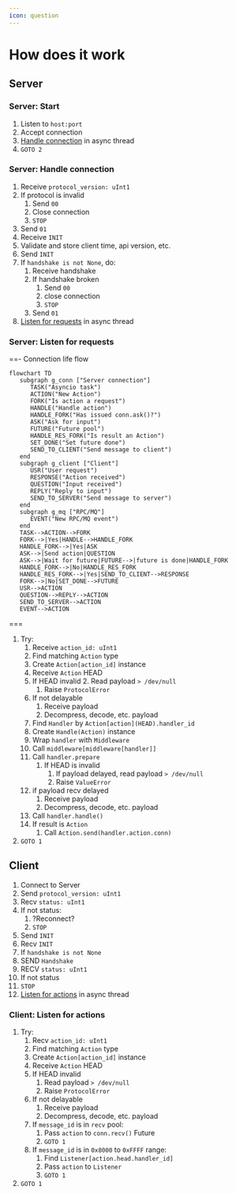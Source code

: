 ```yaml
---
icon: question
---
```


# How does it work

## Server

### Server: Start

1. Listen to `host:port`
2. Accept connection
3. [Handle connection](#server-handle-connection) in async thread
4. `GOTO 2`

### Server: Handle connection

1. Receive `protocol_version: uInt1`
2. If protocol is invalid
   1. Send `00`
   2. Close connection
   3. `STOP`
3. Send `01`
4. Receive `INIT`
5. Validate and store client time, api version, etc.
6. Send `INIT`
7. If `handshake is not None`, do:
   1. Receive handshake
   2. If handshake broken
      1. Send `00`
      2. close connection
      3. `STOP`
   3. Send `01`
8. [Listen for requests](#server-listen-for-requests) in async thread

### Server: Listen for requests

==- Connection life flow

```mermaid
flowchart TD
   subgraph g_conn ["Server connection"]
      TASK("Asyncio task")
      ACTION("New Action")
      FORK("Is action a request")
      HANDLE("Handle action")
      HANDLE_FORK("Has issued conn.ask()?")
      ASK("Ask for input")
      FUTURE("Future pool")
      HANDLE_RES_FORK("Is result an Action")
      SET_DONE("Set future done")
      SEND_TO_CLIENT("Send message to client")
   end
   subgraph g_client ["Client"]
      USR("User request")
      RESPONSE("Action received")
      QUESTION("Input received")
      REPLY("Reply to input")
      SEND_TO_SERVER("Send message to server")
   end
   subgraph g_mq ["RPC/MQ"]
      EVENT("New RPC/MQ event")
   end
   TASK-->ACTION-->FORK
   FORK-->|Yes|HANDLE-->HANDLE_FORK
   HANDLE_FORK-->|Yes|ASK
   ASK-->|Send action|QUESTION
   ASK-->|Wait for future|FUTURE-->|future is done|HANDLE_FORK
   HANDLE_FORK-->|No|HANDLE_RES_FORK
   HANDLE_RES_FORK-->|Yes|SEND_TO_CLIENT-->RESPONSE
   FORK-->|No|SET_DONE-->FUTURE
   USR-->ACTION
   QUESTION-->REPLY-->ACTION
   SEND_TO_SERVER-->ACTION
   EVENT-->ACTION
```

===

1. Try:
   1. Receive `action_id: uInt1`
   2. Find matching `Action` type
   3. Create `Action[action_id]` instance
   4. Receive `Action` HEAD
   5. If HEAD invalid
      2. Read payload `> /dev/null`
      1. Raise `ProtocolError`
   6. If not delayable
      1. Receive payload
      2. Decompress, decode, etc. payload
   7. Find `Handler` by `Action[action](HEAD).handler_id`
   8. Create `Handle(Action)` instance
   9. Wrap `handler` with `Middleware`
   10. Call `middleware[middleware[handler]]`
   1. Call `handler.prepare`
      1. If HEAD is invalid
         1. If payload delayed, read payload `> /dev/null`
         2. Raise `ValueError`
   2. if payload recv delayed
      1. Receive payload
      2. Decompress, decode, etc. payload
   3. Call `handler.handle()`
   4. If result is `Action`
      1. Call `Action.send(handler.action.conn)`
2. `GOTO 1`

## Client

1. Connect to Server
2. Send `protocol_version: uInt1`
3. Recv `status: uInt1`
4. If not status:
   1. ?Reconnect?
   2. `STOP`
5. Send `INIT`
6. Recv `INIT`
7. If `handshake is not None`
8. SEND `Handshake`
9. RECV `status: uInt1`
10. If not status
1. `STOP`
11. [Listen for actions](#client-listen-for-actions) in async thread

### Client: Listen for actions

1. Try:
   1. Recv `action_id: uInt1`
   2. Find matching `Action` type
   3. Create `Action[action_id]` instance
   4. Receive `Action` HEAD
   5. If HEAD invalid
      1. Read payload `> /dev/null`
      2. Raise `ProtocolError`
   6. If not delayable
      1. Receive payload
      2. Decompress, decode, etc. payload
   7. If `message_id` is in `recv` pool:
      1. Pass `action` to `conn.recv()` Future
      2. `GOTO 1`
   8. If `message_id` is in `0x8000` to `0xFFFF` range:
      1. Find `Listener[action.head.handler_id]`
      2. Pass `action` to `Listener`
      3. `GOTO 1`
2. `GOTO 1`